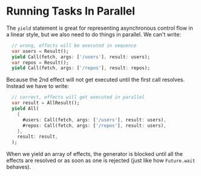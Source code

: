 # Running Tasks In Parallel

The `yield` statement is great for representing asynchronous control flow in a linear style, but we also need to do things in parallel. We can't write:

```dart
  // wrong, effects will be executed in sequence
  var users = Result();
  yield Call(fetch, args: ['/users'], result: users);
  var repos = Result();
  yield Call(fetch, args: ['/repos'], result: repos);
```

Because the 2nd effect will not get executed until the first call resolves. Instead we have to write:

```dart
  // correct, effects will get executed in parallel
  var result = AllResult();
  yield All(
    {
      #users: Call(fetch, args: ['/users'], result: users),
      #repos: Call(fetch, args: ['/repos'], result: users),
    },
    result: result,
  );
```

When we yield an array of effects, the generator is blocked until all the effects are resolved or as soon as one is rejected (just like how `Future.wait` behaves).
